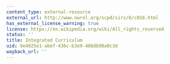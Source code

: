 ```yaml
---
content_type: external-resource
external_url: http://www.nwrel.org/scpd/sirs/8/c016.html
has_external_license_warning: true
license: https://en.wikipedia.org/wiki/All_rights_reserved
status: ''
title: Integrated Curriculum
uid: 9e4925e1-abef-436c-b3e9-486db90a0c3d
wayback_url: ''
---
```

